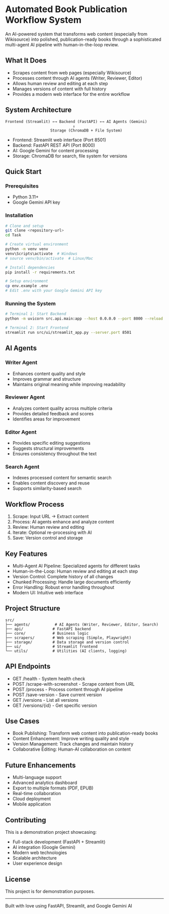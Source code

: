 # Automated Book Publication Workflow System

An AI-powered system that transforms web content (especially from Wikisource) into polished, publication-ready books through a sophisticated multi-agent AI pipeline with human-in-the-loop review.

## What It Does

- Scrapes content from web pages (especially Wikisource)
- Processes content through AI agents (Writer, Reviewer, Editor)
- Allows human review and editing at each step
- Manages versions of content with full history
- Provides a modern web interface for the entire workflow

## System Architecture

```
Frontend (Streamlit) ←→ Backend (FastAPI) ←→ AI Agents (Gemini)
                              ↓
                    Storage (ChromaDB + File System)
```

- Frontend: Streamlit web interface (Port 8501)
- Backend: FastAPI REST API (Port 8000)
- AI: Google Gemini for content processing
- Storage: ChromaDB for search, file system for versions

## Quick Start

### Prerequisites
- Python 3.11+
- Google Gemini API key

### Installation
```bash
# Clone and setup
git clone <repository-url>
cd Task

# Create virtual environment
python -m venv venv
venv\Scripts\activate  # Windows
# source venv/bin/activate  # Linux/Mac

# Install dependencies
pip install -r requirements.txt

# Setup environment
cp env.example .env
# Edit .env with your Google Gemini API key
```

### Running the System
```bash
# Terminal 1: Start Backend
python -m uvicorn src.api.main:app --host 0.0.0.0 --port 8000 --reload

# Terminal 2: Start Frontend
streamlit run src/ui/streamlit_app.py --server.port 8501
```

## AI Agents

### Writer Agent
- Enhances content quality and style
- Improves grammar and structure
- Maintains original meaning while improving readability

### Reviewer Agent
- Analyzes content quality across multiple criteria
- Provides detailed feedback and scores
- Identifies areas for improvement

### Editor Agent
- Provides specific editing suggestions
- Suggests structural improvements
- Ensures consistency throughout the text

### Search Agent
- Indexes processed content for semantic search
- Enables content discovery and reuse
- Supports similarity-based search

## Workflow Process

1. Scrape: Input URL → Extract content
2. Process: AI agents enhance and analyze content
3. Review: Human review and editing
4. Iterate: Optional re-processing with AI
5. Save: Version control and storage

## Key Features

- Multi-Agent AI Pipeline: Specialized agents for different tasks
- Human-in-the-Loop: Human review and editing at each step
- Version Control: Complete history of all changes
- Chunked Processing: Handle large documents efficiently
- Error Handling: Robust error handling throughout
- Modern UI: Intuitive web interface

## Project Structure

```
src/
├── agents/           # AI Agents (Writer, Reviewer, Editor, Search)
├── api/             # FastAPI backend
├── core/            # Business logic
├── scrapers/        # Web scraping (Simple, Playwright)
├── storage/         # Data storage and version control
├── ui/              # Streamlit frontend
└── utils/           # Utilities (AI clients, logging)
```

## API Endpoints

- GET /health - System health check
- POST /scrape-with-screenshot - Scrape content from URL
- POST /process - Process content through AI pipeline
- POST /save-version - Save current version
- GET /versions - List all versions
- GET /versions/{id} - Get specific version

## Use Cases

- Book Publishing: Transform web content into publication-ready books
- Content Enhancement: Improve writing quality and style
- Version Management: Track changes and maintain history
- Collaborative Editing: Human-AI collaboration on content

## Future Enhancements

- Multi-language support
- Advanced analytics dashboard
- Export to multiple formats (PDF, EPUB)
- Real-time collaboration
- Cloud deployment
- Mobile application



## Contributing

This is a demonstration project showcasing:
- Full-stack development (FastAPI + Streamlit)
- AI integration (Google Gemini)
- Modern web technologies
- Scalable architecture
- User experience design

## License

This project is for demonstration purposes.

---

Built with love using FastAPI, Streamlit, and Google Gemini AI 
